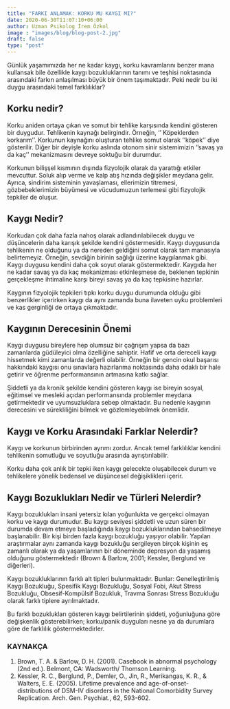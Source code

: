 ```yaml
---
title: "FARKI ANLAMAK: KORKU MU KAYGI MI?"
date: 2020-06-30T11:07:10+06:00
author: Uzman Psikolog İrem Özkol
image : "images/blog/blog-post-2.jpg"
draft: false
type: "post"
---
```



Günlük yaşamımızda her ne kadar kaygı, korku kavramlarını benzer mana kullansak bile özellikle kaygı bozukluklarının tanımı ve 
teşhisi noktasında arasındaki farkın anlaşılması büyük bir önem taşımaktadır. Peki nedir bu iki duygu arasındaki temel farklılıklar?

## Korku nedir?

Korku aniden ortaya çıkan ve somut bir tehlike karşısında kendini gösteren bir duygudur. Tehlikenin kaynağı belirgindir. 
Örneğin, ‘’ Köpeklerden korkarım’’. Korkunun kaynağını oluşturan tehlike somut olarak ‘’köpek’’ diye gösterilir. 
Diğer bir deyişle korku aslında otonom sinir sistemimizin ‘’savaş ya da kaç’’ mekanizmasını devreye soktuğu bir durumdur.


Korkunun bilişşel kısmının dışında fizyolojik olarak da yarattığı etkiler mevcuttur. Soluk alıp verme ve kalp atış hızında 
değişikler meydana gelir. Ayrıca, sindirim sisteminin yavaşlaması, ellerimizin titremesi, gözbebeklerimizin büyümesi ve 
vücudumuzun terlemesi gibi fizyolojik tepkiler de oluşur.


## Kaygı Nedir?


Korkudan çok daha fazla nahoş olarak adlandırılabilecek duygu ve düşüncelerin daha karışık şekilde kendini göstermesidir. 
Kaygı duygusunda tehlikenin ne olduğunu ya da nereden geldiğini somut olarak tam manasıyla belirtemeyiz. Örneğin, 
sevdiğin birinin sağlığı üzerine kaygılanmak gibi. Kaygı duygusu kendini daha çok soyut olarak göstermektedir. 
Kaygıda her ne kadar savaş ya da kaç mekanizması etkinleşmese de, beklenen tepkinin gerçekleşme ihtimaline karşı 
bireyi savaş ya da kaç tepkisine hazırlar. 


Kaygının fizyolojik tepkileri tıpkı korku duygu durumunda olduğu gibi benzerlikler içerirken kaygı da aynı zamanda 
buna ilaveten uyku problemleri ve kas gerginliği de ortaya çıkmaktadır.


## Kaygının Derecesinin Önemi


Kaygı duygusu bireylere hep olumsuz bir çağrışım yapsa da bazı zamanlarda güdüleyici olma özelliğine sahiptir. 
Hafif ve orta dereceli kaygı hissetmek kimi zamanlarda değerli olabilir. Örneğin bir gencin okul başarısı hakkındaki kaygısı 
onu sınavlara hazırlanma noktasında daha odaklı bir hale getirir ve öğrenme performansının artmasına katkı sağlar. 

Şiddetli ya da kronik şekilde kendini gösteren kaygı ise bireyin sosyal, eğitimsel ve mesleki açıdan performansında 
problemler meydana getirmektedir ve uyumsuzluklara sebep olmaktadır. Bu nedenle kaygının derecesini ve sürekliliğini 
bilmek ve gözlemleyebilmek önemlidir.


## Kaygı ve Korku Arasındaki Farklar Nelerdir?

Kaygı ve korkunun birbirinden ayrımı zordur. Ancak temel farklılıklar kendini tehlikenin somutluğu ve soyutluğu arasında ayrıştırılabilir. 

Korku daha çok anlık bir tepki iken kaygı gelecekte oluşabilecek durum ve tehlikelere yönelik bedensel ve düşüncesel değişiklikleri içerir.


## Kaygı Bozuklukları Nedir ve Türleri Nelerdir?

Kaygı bozuklukları insani yetersiz kılan yoğunlukta ve gerçekci olmayan korku ve kaygı durumudur. 
Bu kaygı seviyesi şiddetli ve uzun süren bir durumda devam etmeye başladığında kaygı bozukluklarından bahsedilmeye başlanabilir. 
Bir kişi birden fazla kaygı bozukluğu yaşıyor olabilir. Yapılan araştırmalar aynı zamanda kaygı bozukluğu sergileyen birçok 
kişinin eş zamanlı olarak ya da yaşamlarının bir döneminde depresyon da yaşamış olduğunu göstermektedir 
(Brown & Barlow, 2001; Kessler, Berglund ve diğerleri). 

Kaygı bozukluklarının farklı alt tipleri bulunmaktadır. Bunlar: Genelleştirilmiş Kaygı Bozukluğu, Spesifik Kaygı Bozukluğu, 
Sosyal Fobi, Akut Stress Bozukluğu, Obsesif-Kompülsif Bozukluk, Travma Sonrası Stress Bozukluğu olarak farklı tiplere ayrılmaktadır. 

Bu farklı bozuklukları gösteren kaygı belirtilerinin şiddeti, yoğunluğuna göre değişkenlik gösterebilirken; korku/panik 
duyguları nesne ya da durumlara göre de farklılık göstermektedirler.           

### KAYNAKÇA

1. Brown, T. A. & Barlow, D. H. (2001). Casebook in abnormal psychology (2nd ed.). Belmont, CA: Wadsworth/ Thomson Learning.
2. Kessler, R. C., Berglund, P., Demler, O., Jin, R., Merikangas, K. R., & Walters, E. E. (2005). Lifetime prevalence and age-of-onset-distributions of DSM-IV disorders in the National Comorbidity Survey Replication. Arch. Gen. Psychiat., 62, 593-602. 
